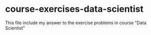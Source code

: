 # course-exercises-data-scientist
This file include my answer to the exercise problems in course "Data Scientist"

